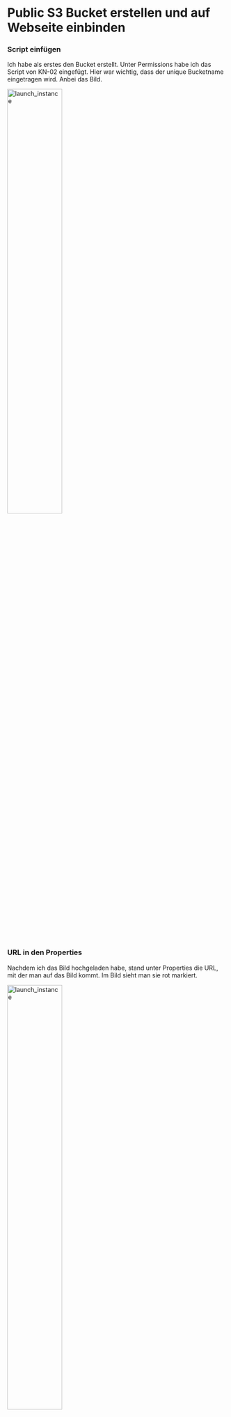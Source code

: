 
# Public S3 Bucket erstellen und auf Webseite einbinden

### Script einfügen

Ich habe als erstes den Bucket erstellt. Unter Permissions habe ich das Script von KN-02 eingefügt. Hier war wichtig, dass der unique Bucketname eingetragen wird. Anbei das Bild. 

<img width=50% height=50% alt="launch_instance" src="https://github.com/user-attachments/assets/9c133f6e-a306-4bbe-b39b-d235f1ed7375">

### URL in den Properties

Nachdem ich das Bild hochgeladen habe, stand unter Properties die URL, mit der man auf das Bild kommt. Im Bild sieht man sie rot markiert.  

<img width=50% height=50% alt="launch_instance" src="https://github.com/user-attachments/assets/f5f67eb0-e936-491e-8474-1496546128a3">

### Beweisbild

Das wäre noch das Beweisbild, dass man mit der URL auf das Bild kommt. Anbei noch die URL, um es selber zu sehen. 

<img width=50% height=50% alt="launch_instance" src="https://github.com/user-attachments/assets/cf6fb83e-5d8e-42f2-875b-ded42ecb8acd">

**URL:** https://tbzstoragekulici.s3.amazonaws.com/Cloud_Computing.jpg

### Beweisbild auf der Webseite
<img width=50% height=50% alt="launch_instance" src="https://github.com/user-attachments/assets/fa4fec43-2da3-4103-8827-dde3dd74aca7">

Hier sieht man, dass das Bild auch erfolgreich auf einer Webserverinstanz eingebettet wurde. 

### Nachteile der Speicherart

Objekte so zu speichern ist flexibel und praktisch. Aber wenn man 100 Bilder hat, muss man 100 verschiedene Links öffnen, was es sehr umständlich macht, diese Speicherart zu nutzen. 
